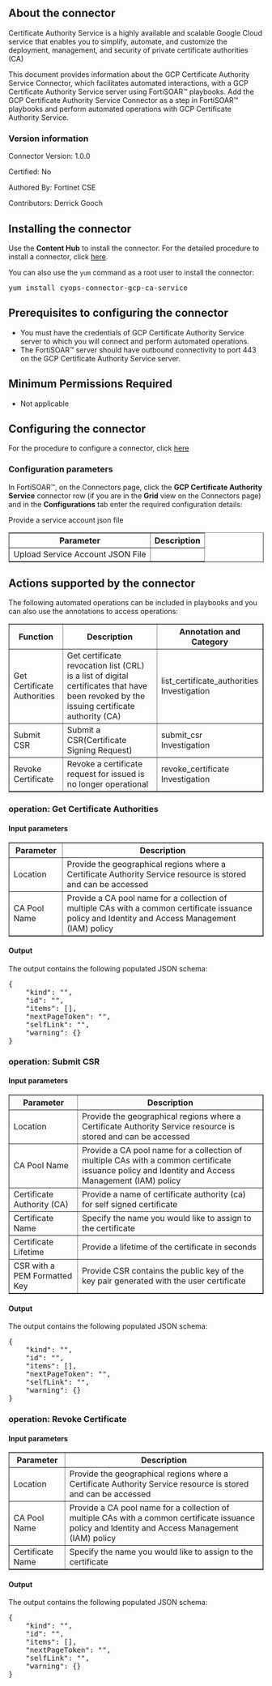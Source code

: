 <h2>About the connector</h2>

<p>Certificate Authority Service is a highly available and scalable Google Cloud service that enables you to simplify, automate, and customize the deployment, management, and security of private certificate authorities (CA)</p>

<p>This document provides information about the GCP Certificate Authority Service Connector, which facilitates automated interactions, with a GCP Certificate Authority Service server using FortiSOAR&trade; playbooks. Add the GCP Certificate Authority Service Connector as a step in FortiSOAR&trade; playbooks and perform automated operations with GCP Certificate Authority Service.</p>

<h3>Version information</h3>

<p>Connector Version: 1.0.0</p>

<p>Certified: No</p>

<p>Authored By: Fortinet CSE</p>

<p>Contributors: Derrick Gooch</p>


<h2>Installing the connector</h2>

<p>Use the <strong>Content Hub</strong> to install the connector. For the detailed procedure to install a connector, click <a href="https://docs.fortinet.com/document/fortisoar/0.0.0/installing-a-connector/1/installing-a-connector" target="_top">here</a>.</p><p>You can also use the <code>yum</code> command as a root user to install the connector:</p>

<pre>yum install cyops-connector-gcp-ca-service</pre>

<h2>Prerequisites to configuring the connector</h2>

<ul>
<li>You must have the credentials of GCP Certificate Authority Service server to which you will connect and perform automated operations.</li>
<li>The FortiSOAR&trade; server should have outbound connectivity to port 443 on the GCP Certificate Authority Service server.</li>
</ul>

<h2>Minimum Permissions Required</h2>

<ul>
<li>Not applicable</li>
</ul>

<h2>Configuring the connector</h2>

<p>For the procedure to configure a connector, click <a href="https://docs.fortinet.com/document/fortisoar/0.0.0/configuring-a-connector/1/configuring-a-connector">here</a></p>

<h3>Configuration parameters</h3>

<p>In FortiSOAR&trade;, on the Connectors page, click the <strong>GCP Certificate Authority Service</strong> connector row (if you are in the <strong>Grid</strong> view on the Connectors page) and in the <strong>Configurations</strong> tab enter the required configuration details:</p>

<table border=1><thead><tr><th>Parameter</th><th>Description</th></tr></thead><tbody><tr><td>Upload Service Account JSON File</td>Provide a service account json file<td></td>
</tr></tbody></table>

<h2>Actions supported by the connector</h2>

<p>The following automated operations can be included in playbooks and you can also use the annotations to access operations:</p>

<table border=1><thead><tr><th>Function</th><th>Description</th><th>Annotation and Category</th></tr></thead><tbody><tr><td>Get Certificate Authorities</td><td>Get certificate revocation list (CRL) is a list of digital certificates that have been revoked by the issuing certificate authority (CA)</td><td>list_certificate_authorities <br/>Investigation</td></tr>
<tr><td>Submit CSR</td><td>Submit a CSR(Certificate Signing Request)</td><td>submit_csr <br/>Investigation</td></tr>
<tr><td>Revoke Certificate</td><td>Revoke a certificate request for issued is no longer operational</td><td>revoke_certificate <br/>Investigation</td></tr>
</tbody></table>

<h3>operation: Get Certificate Authorities</h3>

<h4>Input parameters</h4>

<table border=1><thead><tr><th>Parameter</th><th>Description</th></tr></thead><tbody><tr><td>Location</td><td>Provide the geographical regions where a Certificate Authority Service resource is stored and can be accessed
</td></tr><tr><td>CA Pool Name</td><td>Provide a CA pool name for a collection of multiple CAs with a common certificate issuance policy and Identity and Access Management (IAM) policy
</td></tr></tbody></table>

<h4>Output</h4>

<p>The output contains the following populated JSON schema:</p>

<pre>{
    "kind": "",
    "id": "",
    "items": [],
    "nextPageToken": "",
    "selfLink": "",
    "warning": {}
}</pre>

<h3>operation: Submit CSR</h3>

<h4>Input parameters</h4>

<table border=1><thead><tr><th>Parameter</th><th>Description</th></tr></thead><tbody><tr><td>Location</td><td>Provide the geographical regions where a Certificate Authority Service resource is stored and can be accessed
</td></tr><tr><td>CA Pool Name</td><td>Provide a CA pool name for a collection of multiple CAs with a common certificate issuance policy and Identity and Access Management (IAM) policy
</td></tr><tr><td>Certificate Authority (CA)</td><td>Provide a name of certificate authority (ca) for self signed certificate
</td></tr><tr><td>Certificate Name</td><td>Specify the name you would like to assign to the certificate
</td></tr><tr><td>Certificate Lifetime</td><td>Provide a lifetime of the certificate in seconds
</td></tr><tr><td>CSR with a PEM Formatted Key</td><td>Provide CSR contains the public key of the key pair generated with the user certificate
</td></tr></tbody></table>

<h4>Output</h4>

<p>The output contains the following populated JSON schema:</p>

<pre>{
    "kind": "",
    "id": "",
    "items": [],
    "nextPageToken": "",
    "selfLink": "",
    "warning": {}
}</pre>

<h3>operation: Revoke Certificate</h3>

<h4>Input parameters</h4>

<table border=1><thead><tr><th>Parameter</th><th>Description</th></tr></thead><tbody><tr><td>Location</td><td>Provide the geographical regions where a Certificate Authority Service resource is stored and can be accessed
</td></tr><tr><td>CA Pool Name</td><td>Provide a CA pool name for a collection of multiple CAs with a common certificate issuance policy and Identity and Access Management (IAM) policy
</td></tr><tr><td>Certificate Name</td><td>Specify the name you would like to assign to the certificate
</td></tr></tbody></table>

<h4>Output</h4>

<p>The output contains the following populated JSON schema:</p>

<pre>{
    "kind": "",
    "id": "",
    "items": [],
    "nextPageToken": "",
    "selfLink": "",
    "warning": {}
}</pre>
